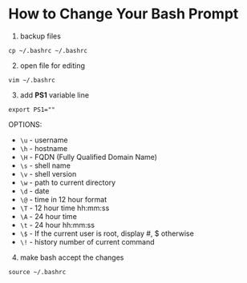 # How to Change Your Bash Prompt
 1. backup files
 ```
 cp ~/.bashrc ~/.bashrc
 ```
 2. open file for editing
 ```
 vim ~/.bashrc
 ```
 3. add **PS1** variable line
 ```
 export PS1=""
 ```
 OPTIONS:
  * ```\u``` - username
  * ```\h``` - hostname
  * ```\H``` - FQDN (Fully Qualified Domain Name)
  * ```\s``` - shell name
  * ```\v``` - shell version
  * ```\w``` - path to current directory
  * ```\d``` - date
  * ```\@``` - time in 12 hour format
  * ```\T``` - 12 hour time hh:mm:ss
  * ```\A``` - 24 hour time
  * ```\t``` - 24 hour hh:mm:ss
  * ```\$``` - If the current user is root, display #, $ otherwise
  * ```\!``` - history number of current command 


 4. make bash accept the changes
 ```
 source ~/.bashrc
 ```
